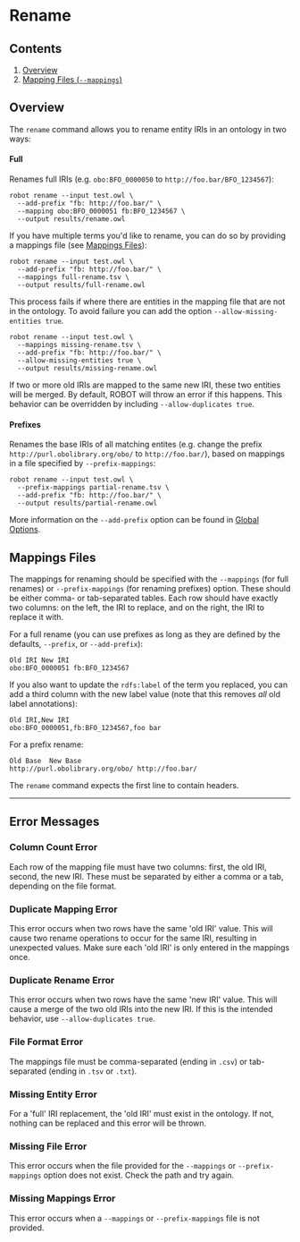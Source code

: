 # Rename

## Contents

1. [Overview](#overview)
2. [Mapping Files (`--mappings`)](#mapping-files)

## Overview

The `rename` command allows you to rename entity IRIs in an ontology in two ways:

#### Full

Renames full IRIs (e.g. `obo:BFO_0000050` to `http://foo.bar/BFO_1234567`):

    robot rename --input test.owl \
      --add-prefix "fb: http://foo.bar/" \
      --mapping obo:BFO_0000051 fb:BFO_1234567 \
      --output results/rename.owl

If you have multiple terms you'd like to rename, you can do so by providing a mappings file (see [Mappings Files]($mappings-files)):

    robot rename --input test.owl \
      --add-prefix "fb: http://foo.bar/" \
      --mappings full-rename.tsv \
      --output results/full-rename.owl

This process fails if where there are entities in the mapping file that are not in the ontology. To avoid failure you can
add the option `--allow-missing-entities true`.

    robot rename --input test.owl \
      --mappings missing-rename.tsv \
      --add-prefix "fb: http://foo.bar/" \
      --allow-missing-entities true \
      --output results/missing-rename.owl

If two or more old IRIs are mapped to the same new IRI, these two entities will be merged. By default, ROBOT will throw an error if this happens. This behavior can be overridden by including `--allow-duplicates true`.

#### Prefixes

Renames the base IRIs of all matching entites (e.g. change the prefix `http://purl.obolibrary.org/obo/` to `http://foo.bar/`), based on mappings in a file specified by `--prefix-mappings`:

    robot rename --input test.owl \
      --prefix-mappings partial-rename.tsv \
      --add-prefix "fb: http://foo.bar/" \
      --output results/partial-rename.owl

More information on the `--add-prefix` option can be found in [Global Options](/global#prefixes).

## Mappings Files

The mappings for renaming should be specified with the `--mappings` (for full renames) or `--prefix-mappings` (for renaming prefixes) option. These should be either comma- or tab-separated tables. Each row should have exactly two columns: on the left, the IRI to replace, and on the right, the IRI to replace it with.

For a full rename (you can use prefixes as long as they are defined by the defaults, `--prefix`, or `--add-prefix`):

```tsv
Old IRI New IRI
obo:BFO_0000051 fb:BFO_1234567
```

If you also want to update the `rdfs:label` of the term you replaced, you can add a third column with the new label value (note that this removes *all* old label annotations):

```
Old IRI,New IRI
obo:BFO_0000051,fb:BFO_1234567,foo bar
```

For a prefix rename:

```tsv
Old Base  New Base
http://purl.obolibrary.org/obo/ http://foo.bar/
```

The `rename` command expects the first line to contain headers.

---

## Error Messages

### Column Count Error

Each row of the mapping file must have two columns: first, the old IRI, second, the new IRI. These must be separated by either a comma or a tab, depending on the file format.

### Duplicate Mapping Error

This error occurs when two rows have the same 'old IRI' value. This will cause two rename operations to occur for the same IRI, resulting in unexpected values. Make sure each 'old IRI' is only entered in the mappings once.

### Duplicate Rename Error

This error occurs when two rows have the same 'new IRI' value. This will cause a merge of the two old IRIs into the new IRI. If this is the intended behavior, use `--allow-duplicates true`.

### File Format Error

The mappings file must be comma-separated (ending in `.csv`) or tab-separated (ending in `.tsv` or `.txt`).

### Missing Entity Error

For a 'full' IRI replacement, the 'old IRI' must exist in the ontology. If not, nothing can be replaced and this error will be thrown.

### Missing File Error

This error occurs when the file provided for the `--mappings` or `--prefix-mappings` option does not exist. Check the path and try again.

### Missing Mappings Error

This error occurs when a `--mappings` or `--prefix-mappings` file is not provided.

